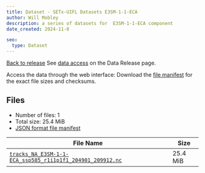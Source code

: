 ```yaml
---
title: Dataset - SETx-UIFL Datasets E3SM-1-1-ECA
author: Will Mobley
description: a series of datasets for  E3SM-1-1-ECA component
date_created: 2024-11-8

seo:
  type: Dataset
---
```


[Back to release](./index.html#datasets)
See [data access](./index.html#data-access) on the Data Release page.

Access the data through the  web interface: 
Download the [file manifest](./manifests/E3SM-1-1-ECA-manifest.json) for the exact file sizes and checksums.

## Files

- Number of files: 1
- Total size: 25.4 MiB
- [JSON format file manifest](./manifests/E3SM-1-1-ECA-manifest.json)

|                                                                                                           File Name                                                                                                            |   Size   |
| ------------------------------------------------------------------------------------------------------------------------------------------------------------------------------------------------------------------------------ | -------- |
| [`tracks_NA_E3SM-1-1-ECA_ssp585_r1i1p1f1_204901_209912.nc`](https://web.corral.tacc.utexas.edu/setxuifl/tropical_cyclones/downscaled_cmip6_tracks/ssp585/E3SM-1-1-ECA/tracks_NA_E3SM-1-1-ECA_ssp585_r1i1p1f1_204901_209912.nc) | 25.4 MiB |
